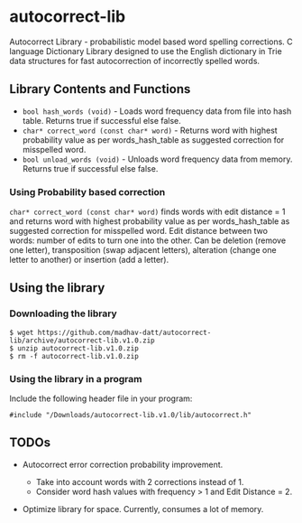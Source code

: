 # autocorrect-lib
Autocorrect Library - probabilistic model based word spelling corrections. C language Dictionary Library designed to use the English dictionary in Trie data structures for fast autocorrection of incorrectly spelled words.

## Library Contents and Functions

* `bool hash_words (void)` - Loads word frequency data from file into hash table. Returns true if successful else false.
* `char* correct_word (const char* word)` - Returns word with highest probability value as per words_hash_table as suggested correction for misspelled word.
* `bool unload_words (void)` - Unloads word frequency data from memory.  Returns true if successful else false.

### Using Probability based correction

`char* correct_word (const char* word)` finds words with edit distance = 1 and returns word with highest probability value as per words_hash_table as suggested correction for misspelled word. Edit distance between two words: number of edits to turn one into the other. Can be deletion (remove one letter), transposition (swap adjacent letters), alteration (change one letter to another) or insertion (add a letter).

## Using the library

### Downloading the library

    $ wget https://github.com/madhav-datt/autocorrect-lib/archive/autocorrect-lib.v1.0.zip
    $ unzip autocorrect-lib.v1.0.zip
    $ rm -f autocorrect-lib.v1.0.zip

### Using the library in a program

Include the following header file in your program:

    #include "/Downloads/autocorrect-lib.v1.0/lib/autocorrect.h"
    
## TODOs

* Autocorrect error correction probability improvement.
    * Take into account words with 2 corrections instead of 1.
    * Consider word hash values with frequency > 1 and Edit Distance = 2.

* Optimize library for space. Currently, consumes a lot of memory.

